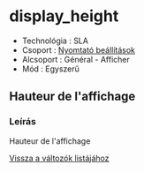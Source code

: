 # display\_height

* Technológia : SLA
* Csoport : [Nyomtató beállítások](../sla_printer/sla_parameters.md)
* Alcsoport : Général - Afficher
* Mód : Egyszerű

## Hauteur de l'affichage

### Leírás

Hauteur de l'affichage

[Vissza a változók listájához](/)

